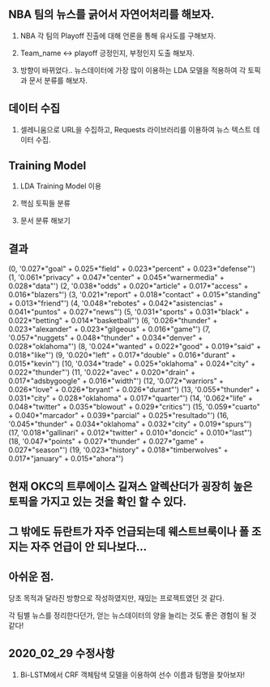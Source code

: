 ## NBA 팀의 뉴스를 긁어서 자연어처리를 해보자.

1. NBA 각 팀의 Playoff 진출에 대해 언론을 통해 유사도를 구해보자.
2. Team_name <-> playoff 긍정인지, 부정인지 도출 해보자.

3. 방향이 바뀌었다.. 뉴스데이터에 가장 많이 이용하는 LDA 모델을 적용하여 각 토픽과 문서 분류를 해보자.


## 데이터 수집

1. 셀레니움으로 URL을 수집하고, Requests 라이브러리를 이용하여 뉴스 텍스트 데이터 수집.

## Training Model

1. LDA Training Model 이용

2. 핵심 토픽들 분류

3. 문서 분류 해보기

## 결과

(0, '0.027*"goal" + 0.025*"field" + 0.023*"percent" + 0.023*"defense"')
(1, '0.061*"privacy" + 0.047*"center" + 0.045*"warnermedia" + 0.028*"data"')
(2, '0.038*"odds" + 0.020*"article" + 0.017*"access" + 0.016*"blazers"')
(3, '0.021*"report" + 0.018*"contact" + 0.015*"standing" + 0.013*"friend"')
(4, '0.048*"rebotes" + 0.042*"asistencias" + 0.041*"puntos" + 0.027*"news"')
(5, '0.031*"sports" + 0.031*"black" + 0.022*"betting" + 0.014*"basketball"')
(6, '0.026*"thunder" + 0.023*"alexander" + 0.023*"gilgeous" + 0.016*"game"')
(7, '0.057*"nuggets" + 0.048*"thunder" + 0.034*"denver" + 0.028*"oklahoma"')
(8, '0.024*"wanted" + 0.022*"good" + 0.019*"said" + 0.018*"like"')
(9, '0.020*"left" + 0.017*"double" + 0.016*"durant" + 0.015*"kevin"')
(10, '0.034*"trade" + 0.025*"oklahoma" + 0.024*"city" + 0.022*"thunder"')
(11, '0.022*"avec" + 0.020*"drain" + 0.017*"adsbygoogle" + 0.016*"width"')
(12, '0.072*"warriors" + 0.026*"love" + 0.026*"bryant" + 0.026*"durant"')
(13, '0.055*"thunder" + 0.031*"city" + 0.028*"oklahoma" + 0.017*"quarter"')
(14, '0.062*"life" + 0.048*"twitter" + 0.035*"blowout" + 0.029*"critics"')
(15, '0.059*"cuarto" + 0.040*"marcador" + 0.039*"parcial" + 0.025*"resultado"')
(16, '0.045*"thunder" + 0.034*"oklahoma" + 0.032*"city" + 0.019*"spurs"')
(17, '0.018*"gallinari" + 0.012*"twitter" + 0.010*"doncic" + 0.010*"last"')
(18, '0.047*"points" + 0.027*"thunder" + 0.027*"game" + 0.027*"season"')
(19, '0.023*"history" + 0.018*"timberwolves" + 0.017*"january" + 0.015*"ahora"')

<h2> 현재 OKC의 트루에이스 길져스 알렉산더가 굉장히 높은 토픽을 가지고 있는 것을 확인 할 수 있다.  </h2>
<h2> 그 밖에도 듀란트가 자주 언급되는데 웨스트브룩이나 폴 조지는 자주 언급이 안 되나보다... </h2>

## 아쉬운 점.
당초 목적과 달라진 방향으로 작성하였지만, 재밌는 프로젝트였던 것 같다. 

각 팀별 뉴스를 정리한다던가, 얻는 뉴스데이터의 양을 늘리는 것도 좋은 경험이 될 것 같다!


## 2020_02_29 수정사항
1. Bi-LSTM에서 CRF 객체탐색 모델을 이용하여 선수 이름과 팀명을 찾아보자!
 
